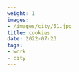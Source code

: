 ```yaml
---
weight: 1
images:
- /images/city/51.jpg
title: cookies
date: 2022-07-23
tags:
- work
- city
---
```

